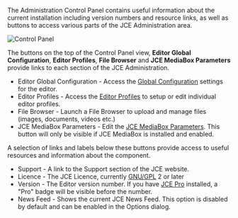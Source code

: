 The Administration Control Panel contains useful information about the current installation including version numbers and resource links, as well as buttons to access various parts of the JCE Administration area.

![Control Panel](https://cdn.joomlacontenteditor.net/images/docs/cpanel/control-panel.jpg)

The buttons on the top of the Control Panel view, **Editor Global Configuration**, **Editor Profiles**, **File Browser** and **JCE MediaBox Parameters** provide links to each section of the JCE Administration.

- Editor Global Configuration - Access the [Global Configuration](index.php?option=com_content&view=category&id=99&Itemid=93 "Global Configuration") settings for the editor.
- Editor Profiles - Access the [Editor Profiles](index.php?option=com_content&view=category&id=100&Itemid=93 "Editor Profiles") to setup or edit individual editor profiles.
- File Browser - Launch a File Browser to upload and manage files (images, documents, videos etc.)
- JCE MediaBox Parameters - Edit the [JCE MediaBox Parameters](index.php?option=com_content&view=category&id=106&Itemid=93 "JCE MediaBox"). This button will only be visible if JCE MediaBox is installed and enabled.

A selection of links and labels below these buttons provide access to useful resources and information about the component.

- Support - A link to the Support section of the JCE website.
- Licence - The JCE Licence, currently [GNU/GPL](http://www.gnu.org/licenses/old-licenses/gpl-2.0.html "GPL 2") 2 or later
- Version - The Editor version number. If you have [JCE Pro](index.php?option=com_content&view=article&id=690&Itemid=94) installed, a "Pro" badge will be visible before the number.
- News Feed - Shows the current JCE News Feed. This option is disabled by default and can be enabled in the Options dialog.